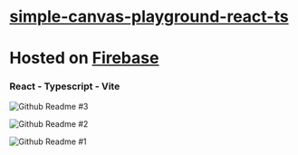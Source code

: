 # [simple-canvas-playground-react-ts](https://simple-canvas-playground.web.app/)

# Hosted on [Firebase](https://firebase.google.com/)

### React - Typescript - Vite

![Github Readme #3](https://github.com/iamalipe/simple-canvas-playground-react-ts/assets/24852420/ebdebced-336f-4bf3-9e8e-b9782ea97fc5)

![Github Readme #2](https://github.com/iamalipe/simple-canvas-playground-react-ts/assets/24852420/7942f907-79c2-48d9-9318-de8604b00fab)

![Github Readme #1](https://github.com/iamalipe/simple-canvas-playground-react-ts/assets/24852420/075f2dfd-eed4-4bc9-a506-36fce21e263e)
